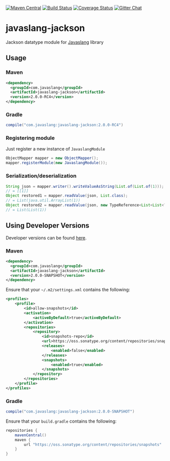 [![Maven Central](https://maven-badges.herokuapp.com/maven-central/com.javaslang/javaslang-jackson/badge.svg)](https://maven-badges.herokuapp.com/maven-central/com.javaslang/javaslang-jackson)
[![Build Status](https://travis-ci.org/javaslang/javaslang-jackson.svg?branch=master)](https://travis-ci.org/javaslang/javaslang-jackson)
[![Coverage Status](https://codecov.io/github/javaslang/javaslang-jackson/coverage.svg?branch=master)](https://codecov.io/github/javaslang/javaslang-jackson?branch=master)
[![Gitter Chat](https://badges.gitter.im/Join%20Chat.svg)](https://gitter.im/javaslang/javaslang)

# javaslang-jackson

Jackson datatype module for [Javaslang](http://javaslang.com/) library

## Usage

### Maven

```xml
<dependency>
  <groupId>com.javaslang</groupId>
  <artifactId>javaslang-jackson</artifactId>
  <version>2.0.0-RC4</version>
</dependency>
```

### Gradle

```groovy
compile("com.javaslang:javaslang-jackson:2.0.0-RC4")
```

### Registering module
Just register a new instance of <code>JavaslangModule</code>
```java
ObjectMapper mapper = new ObjectMapper();
mapper.registerModule(new JavaslangModule());
```
### Serialization/deserialization
```java
String json = mapper.writer().writeValueAsString(List.of(List.of(1)));
// = [[1]]
Object restored1 = mapper.readValue(json, List.class);
// = List(java.util.ArrayList(1))
Object restored2 = mapper.readValue(json, new TypeReference<List<List<?>>>() {});
// = List(List(1))
```
## Using Developer Versions

Developer versions can be found [here](https://oss.sonatype.org/content/repositories/snapshots/com/javaslang/javaslang-jackson).

### Maven

```xml
<dependency>
  <groupId>com.javaslang</groupId>
  <artifactId>javaslang-jackson</artifactId>
  <version>2.0.0-SNAPSHOT</version>
</dependency>
```

Ensure that your `~/.m2/settings.xml` contains the following:

```xml
<profiles>
    <profile>
        <id>allow-snapshots</id>
        <activation>
            <activeByDefault>true</activeByDefault>
        </activation>
        <repositories>
            <repository>
                <id>snapshots-repo</id>
                <url>https://oss.sonatype.org/content/repositories/snapshots</url>
                <releases>
                    <enabled>false</enabled>
                </releases>
                <snapshots>
                    <enabled>true</enabled>
                </snapshots>
            </repository>
        </repositories>
    </profile>
</profiles>
```

### Gradle

```groovy
compile("com.javaslang:javaslang-jackson:2.0.0-SNAPSHOT")
```

Ensure that your `build.gradle` contains the following:

```groovy
repositories {
    mavenCentral()
    maven {
        url "https://oss.sonatype.org/content/repositories/snapshots"
    }
}
```
